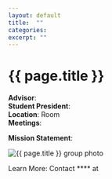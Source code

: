 ```yaml
---
layout: default
title:  ""
categories: 
excerpt: ""
---
```


# {{ page.title }}

**Advisor**: 
<br/>**Student President**: 
<br/>**Location**: Room 
<br/>**Meetings**: 

**Mission Statement**: 

<img src="{{ site.baseurl }}/images/clubs/{{ page.title }}.jpg" alt="{{ page.title }} group photo"/>

Learn More: Contact **** at
